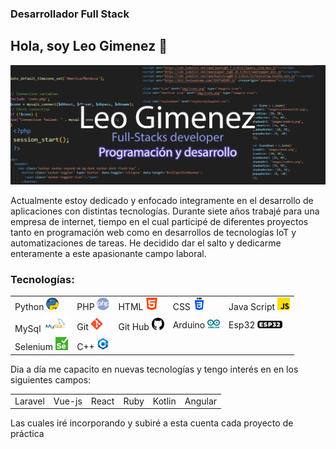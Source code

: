 ### Desarrollador Full Stack


<h2>Hola, soy Leo Gimenez 👋 </h2>

<!--
**LeoGidev/LeoGidev** is a ✨ _special_ ✨ repository because its `README.md` (this file) appears on your GitHub profile.

Here are some ideas to get you started:

- 🔭 I’m currently working on ...
- 🌱 I’m currently learning ...
- 👯 I’m looking to collaborate on ...
- 🤔 I’m looking for help with ...
- 💬 Ask me about ...
- 📫 How to reach me: ...
- 😄 Pronouns: ...
- ⚡ Fun fact: ...
-->
<img src="portada.jpg">
<p>Actualmente estoy dedicado y enfocado integramente en el desarrollo de aplicaciones con distintas tecnologías. Durante siete años trabajé para
una empresa de internet, tiempo en el cual participé de diferentes proyectos tanto en programación web como en desarrollos de tecnologías IoT y automatizaciones
de tareas. He decidido dar el salto y dedicarme enteramente a este apasionante campo laboral.</p> 
<h3>Tecnologías:</h3>
<table>
<tr>
  <td>Python <img src="piton.png" width="20px"></td>
  <td>PHP <img src="php.png" width="20px"></td>
  <td>HTML <img src="html5.png" width="20px"></td>
  <td>CSS <img src="css3.png" width="20px"></td>
  <td>Java Script <img src="js.png" width="20px"></td>
</tr>
 <tr>
  <td>MySql <img src="mysql.png" width="40px"></td>
  <td>Git <img src="git.png" width="20px"></td>
  <td>Git Hub <img src="github.png" width="20px"></td>
  <td>Arduino <img src="arduino.png" width="20px"></td>
  <td>Esp32 <img src="esp32.png" width="40px"></td>
 </tr>
<tr>
<td>Selenium <img src="Selenium_Logo.png" width="20px"></td>
<td>C++ <img src="c.png" width="20px"></td>
  
 </tr>
</table>
<p>Dia a día me capacito en nuevas tecnologías y tengo interés en en los siguientes campos:</p>
<table><tr><td>Laravel</td><td>Vue-js</td><td>React</td><td>Ruby</td><td>Kotlin</td><td>Angular</td>
</tr></table>
<p>Las cuales iré incorporando y subiré a esta cuenta cada proyecto de práctica</p>


